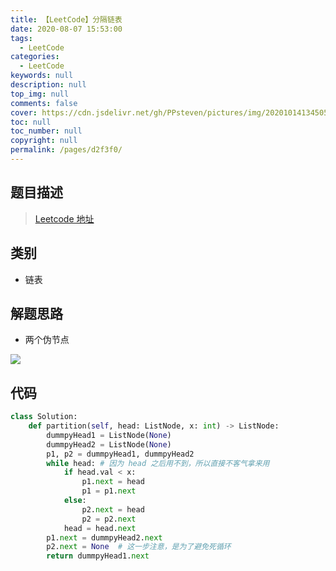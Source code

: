 ```yaml
---
title: 【LeetCode】分隔链表
date: 2020-08-07 15:53:00
tags: 
  - LeetCode
categories: 
  - LeetCode
keywords: null
description: null
top_img: null
comments: false
cover: https://cdn.jsdelivr.net/gh/PPsteven/pictures/img/20201014134505.png
toc: null
toc_number: null
copyright: null
permalink: /pages/d2f3f0/
---
```


## 题目描述

> [Leetcode 地址](https://leetcode-cn.com/problems/partition-list/)

## 类别

- 链表

## 解题思路

- 两个伪节点

![](https://cdn.jsdelivr.net/gh/PPsteven/pictures/img/20200808010634.png)

## 代码

```python
class Solution:
    def partition(self, head: ListNode, x: int) -> ListNode:
        dummpyHead1 = ListNode(None)
        dummpyHead2 = ListNode(None)
        p1, p2 = dummpyHead1, dummpyHead2
        while head: # 因为 head 之后用不到，所以直接不客气拿来用
            if head.val < x:
                p1.next = head 
                p1 = p1.next 
            else:
                p2.next = head 
                p2 = p2.next
            head = head.next
        p1.next = dummpyHead2.next 
        p2.next = None  # 这一步注意，是为了避免死循环
        return dummpyHead1.next
```

